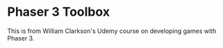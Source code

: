 # Phaser 3 Toolbox

This is from William Clarkson's Udemy course on developing games with Phaser 3.


